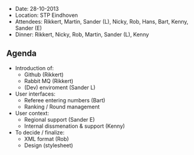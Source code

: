 * Date: 28-10-2013
* Location: STP Eindhoven
* Attendees: Rikkert, Martin, Sander (L), Nicky, Rob, Hans, Bart, Kenny, Sander (E)
* Dinner: Rikkert, Nicky, Rob, Martin, Sander (L), Kenny

## Agenda
* Introduction of:
  * Github (Rikkert)
  * Rabbit MQ (Rikkert)
  * (Dev) enviroment (Sander L)
* User interfaces:
  * Referee entering numbers (Bart)
  * Ranking / Round management
* User context:
  * Regional support (Sander E)
  * Internal dissmenation & support (Kenny)
* To decide / finalize: 
  * XML format (Rob)
  * Design (stylesheet)
